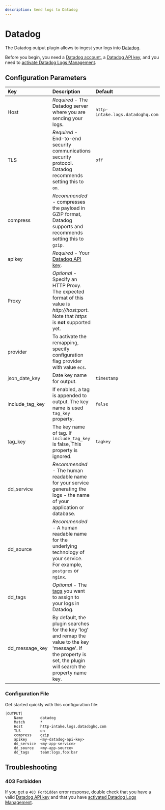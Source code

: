 ```yaml
---
description: Send logs to Datadog
---
```


# Datadog

The Datadog output plugin allows to ingest your logs into [Datadog](https://app.datadoghq.com/signup).

Before you begin, you need a [Datadog account](https://app.datadoghq.com/signup), a [Datadog API key](https://docs.datadoghq.com/account_management/api-app-keys/), and you need to [activate Datadog Logs Management](https://app.datadoghq.com/logs/activation).

## Configuration Parameters

| Key | Description | Default |
| :--- | :--- | :--- |
| Host | _Required_ - The Datadog server where you are sending your logs. | `http-intake.logs.datadoghq.com` |
| TLS | _Required_ - End-to-end security communications security protocol. Datadog recommends setting this to `on`. | `off` |
| compress | _Recommended_ - compresses the payload in GZIP format, Datadog supports and recommends setting this to `gzip`. |  |
| apikey | _Required_ - Your [Datadog API key](https://app.datadoghq.com/account/settings#api). |  |
| Proxy | _Optional_ - Specify an HTTP Proxy. The expected format of this value is _http://host:port_. Note that _https_ is __not__ supported yet. |  |
| provider| To activate the remapping, specify configuration flag provider with value `ecs`.| |
| json\_date\_key | Date key name for output. | `timestamp` |
| include\_tag\_key| If enabled, a tag is appended to output. The key name is used `tag_key` property. |`false`|
| tag\_key| The key name of tag. If `include_tag_key` is false, This property is ignored. | `tagkey` |
| dd\_service | _Recommended_ - The human readable name for your service generating the logs - the name of your application or database. |  |
| dd\_source | _Recommended_ - A human readable name for the underlying technology of your service. For example, `postgres` or `nginx`. |  |
| dd\_tags | _Optional_ - The [tags](https://docs.datadoghq.com/tagging/) you want to assign to your logs in Datadog. |  |
| dd\_message\_key | By default, the plugin searches for the key 'log' and remap the value to the key 'message'. If the property is set, the plugin will search the property name key.| |

### Configuration File

Get started quickly with this configuration file:

```text
[OUTPUT]
    Name        datadog
    Match       *
    Host        http-intake.logs.datadoghq.com
    TLS         on
    compress    gzip
    apikey      <my-datadog-api-key>
    dd_service  <my-app-service>
    dd_source   <my-app-source>
    dd_tags     team:logs,foo:bar
```

## Troubleshooting

### 403 Forbidden

If you get a `403 Forbidden` error response, double check that you have a valid [Datadog API key](https://docs.datadoghq.com/account_management/api-app-keys/) and that you have [activated Datadog Logs Management](https://app.datadoghq.com/logs/activation).

